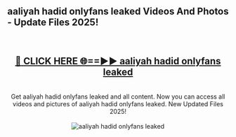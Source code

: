 <h2>aaliyah hadid onlyfans leaked Videos And Photos - Update Files 2025!</h2>
<br>
<div align="center">
<h2><a href="https://top-ai-tools.click/QrbHav" rel="nofollow">🔴 CLICK HERE 🌐==►► aaliyah hadid onlyfans leaked</a></h2>
<br>
Get aaliyah hadid onlyfans leaked and all content. Now you can access all videos and pictures of aaliyah hadid onlyfans leaked. New Updated Files 2025!
<br>
<br>
<a href="https://top-ai-tools.click/QrbHav" rel="nofollow" data-target="animated-image.originalLink"><img src="https://i.ibb.co.com/WyWwxjT/player-gif2.gif" alt="aaliyah hadid onlyfans leaked" style="max-width: 100%; display: inline-block;" data-target="animated-image.originalImage"></a>
</div>
<br>